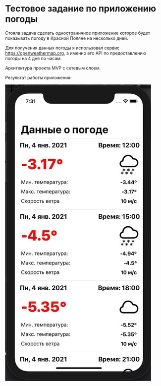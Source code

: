 # Тестовое задание по приложению погоды

Стояла задача сделать одностраничное приложение которое будет показывать погоду в Красной Поляне на несколько дней.

Для получения данных погоды я использовал сервис https://openweathermap.org, а именно его API по предоставлению погоды на 4 дня по часам. 

Архитектура проекта MVP с сетевым слоем. 

Результат работы приложения:

![alt text](screen.jpg "Результат работы приложения")
